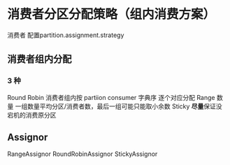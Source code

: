 # 消费者分区分配策略（组内消费方案）
消费者 配置partition.assignment.strategy
## 消费者组内分配

### 3 种
Round Robin 消费者组内按 partiion consumer 字典序 逐个对应分配
Range 数量 一组数量平均分区/消费者数，最后一组可能只能取小余数
Sticky **尽量**保证没宕机的消费原分区

## Assignor
RangeAssignor
RoundRobinAssignor
StickyAssignor



